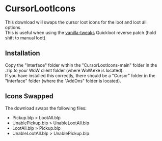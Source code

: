 # CursorLootIcons
This download will swaps the cursor loot icons for the loot and loot all options.    
This is useful when using the [vanilla-tweaks](https://github.com/brndd/vanilla-tweaks) Quickloot reverse patch (hold shift to manual loot).

## Installation
Copy the "Interface" folder within the "CursorLootIcons-main" folder in the .zip to your WoW client folder (where WoW.exe is located).    
If you have installed this correctly, there should be a "Cursor" folder in the "Interface" folder (where the "AddOns" folder is located).

## Icons Swapped
The download swaps the following files:
- Pickup.blp > LootAll.blp
- UnablePickup.blp > UnableLootAll.blp
- LootAll.blp > Pickup.blp
- UnableLootAll.blp > UnablePickup.blp
